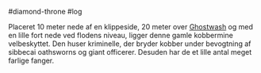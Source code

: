 #diamond-throne #log

Placeret 10 meter nede af en klippeside, 20 meter over [Ghostwash](Ghostwash%20River.md) og med en lille fort nede ved flodens niveau, ligger denne gamle kobbermine velbeskyttet. Den huser kriminelle, der bryder kobber under bevogtning af sibbecai oathsworns og giant officerer. Desuden har de et lille antal meget farlige fanger.
